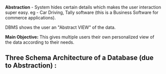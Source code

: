**Abstraction** - System hides certain details which makes the user interaction super easy.
eg - Car Driving, 
Tally software (this is a Business Software for commerce applications).

DBMS shows the user an "Abstract VIEW" of the data.

**Main Objective:**
This gives multiple users their own personalized view of the data according to their needs.


## Three Schema Architecture of a Database (due to Abstraction) : 

